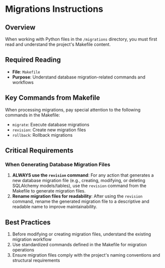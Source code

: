 # Migrations Instructions

## Overview
When working with Python files in the `/migrations` directory, you must first read and understand the project's Makefile content.

## Required Reading
- **File**: `Makefile`
- **Purpose**: Understand database migration-related commands and workflows

## Key Commands from Makefile
When processing migrations, pay special attention to the following commands in the Makefile:
- `migrate`: Execute database migrations
- `revision`: Create new migration files
- `rollback`: Rollback migrations

## Critical Requirements

### When Generating Database Migration Files
1. **ALWAYS use the `revision` command**: For any action that generates a new database migration file (e.g., creating, modifying, or deleting SQLAlchemy models/tables), use the `revision` command from the Makefile to generate migration files.
2. **Rename migration files for readability**: After using the `revision` command, rename the generated migration file to a descriptive and readable name to improve maintainability.

## Best Practices
1. Before modifying or creating migration files, understand the existing migration workflow
2. Use standardized commands defined in the Makefile for migration operations
3. Ensure migration files comply with the project's naming conventions and structural requirements
